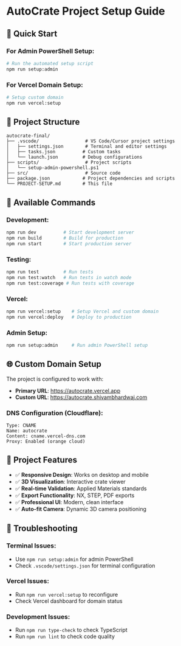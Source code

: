 # AutoCrate Project Setup Guide

## 🚀 Quick Start

### For Admin PowerShell Setup:
```bash
# Run the automated setup script
npm run setup:admin
```

### For Vercel Domain Setup:
```bash
# Setup custom domain
npm run vercel:setup
```

## 📁 Project Structure

```
autocrate-final/
├── .vscode/                 # VS Code/Cursor project settings
│   ├── settings.json        # Terminal and editor settings
│   ├── tasks.json          # Custom tasks
│   └── launch.json         # Debug configurations
├── scripts/                 # Project scripts
│   └── setup-admin-powershell.ps1
├── src/                     # Source code
├── package.json            # Project dependencies and scripts
└── PROJECT-SETUP.md        # This file
```

## 🔧 Available Commands

### Development:
```bash
npm run dev          # Start development server
npm run build        # Build for production
npm run start        # Start production server
```

### Testing:
```bash
npm run test         # Run tests
npm run test:watch   # Run tests in watch mode
npm run test:coverage # Run tests with coverage
```

### Vercel:
```bash
npm run vercel:setup    # Setup Vercel and custom domain
npm run vercel:deploy   # Deploy to production
```

### Admin Setup:
```bash
npm run setup:admin     # Run admin PowerShell setup
```

## 🌐 Custom Domain Setup

The project is configured to work with:
- **Primary URL**: https://autocrate.vercel.app
- **Custom URL**: https://autocrate.shivambhardwaj.com

### DNS Configuration (Cloudflare):
```
Type: CNAME
Name: autocrate
Content: cname.vercel-dns.com
Proxy: Enabled (orange cloud)
```

## 🎯 Project Features

- ✅ **Responsive Design**: Works on desktop and mobile
- ✅ **3D Visualization**: Interactive crate viewer
- ✅ **Real-time Validation**: Applied Materials standards
- ✅ **Export Functionality**: NX, STEP, PDF exports
- ✅ **Professional UI**: Modern, clean interface
- ✅ **Auto-fit Camera**: Dynamic 3D camera positioning

## 🔧 Troubleshooting

### Terminal Issues:
- Use `npm run setup:admin` for admin PowerShell
- Check `.vscode/settings.json` for terminal configuration

### Vercel Issues:
- Run `npm run vercel:setup` to reconfigure
- Check Vercel dashboard for domain status

### Development Issues:
- Run `npm run type-check` to check TypeScript
- Run `npm run lint` to check code quality
